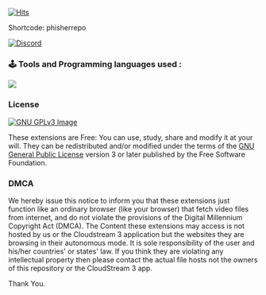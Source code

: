 [![Hits](https://hits.seeyoufarm.com/api/count/incr/badge.svg?url=https%3A%2F%2Fgithub.com%2Fphisher98%2FPhisher98%2F&count_bg=%23060606&title_bg=%23FC6005&icon=mediafire.svg&icon_color=%23FFFFFF&title=Avg+%2F+Hits&edge_flat=false)](https://hits.seeyoufarm.com)

Shortcode: phisherrepo

[![Discord](https://invidget.switchblade.xyz/p5PtjcRA)](https://discord.com/invite/p5PtjcRA)


### 🕹 Tools and Programming languages used :
<p align="left">
  <a href="https://skillicons.dev">
    <img src="https://skillicons.dev/icons?i=kotlin,androidstudio,gradle,github,githubactions&theme=light&perline=5" />
  </a>
</p>


### License
[![GNU GPLv3 Image](https://www.gnu.org/graphics/gplv3-127x51.png)](http://www.gnu.org/licenses/gpl-3.0.en.html)

These extensions are Free: You can use, study, share and modify it at your will. They can be redistributed and/or modified under the terms of the
[GNU General Public License](https://www.gnu.org/licenses/gpl.html) version 3 or later published by the Free Software Foundation.


### DMCA
We hereby issue this notice to inform you that these extensions just function like an ordinary browser (like your browser) that fetch video files from internet,
and do not violate the provisions of the Digital Millennium Copyright Act (DMCA). 
The Content these extensions may access is not hosted by us or the Cloudstream 3 application but the websites they are browsing in their autonomous mode. It is sole responsibility 
of the user and his/her countries' or states' law. If you think they are violating any intellectual property then please contact the actual file hosts not the owners of this repository or the CloudStream 3 app.

Thank You.

